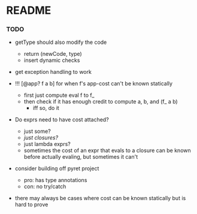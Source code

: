 # README #

### TODO ###


* getType should also modify the code
    - return (newCode, type)
    - insert dynamic checks
* get exception handling to work

* !!! [@app? f a b] for when f's app-cost can't be known statically
    - first just compute eval f to f_
    - then check if it has enough credit to compute a, b, and (f_ a b)
        + iff so, do it
* Do exprs need to have cost attached?
    - just some? 
    - *just closures?*
    - just lambda exprs? 
    - sometimes the cost of an expr that evals to a closure can be known before actually evaling, but sometimes it can't

* consider building off pyret project
    - pro: has type annotations
    - con: no try/catch
* there may always be cases where cost can be known statically but is hard to prove




















